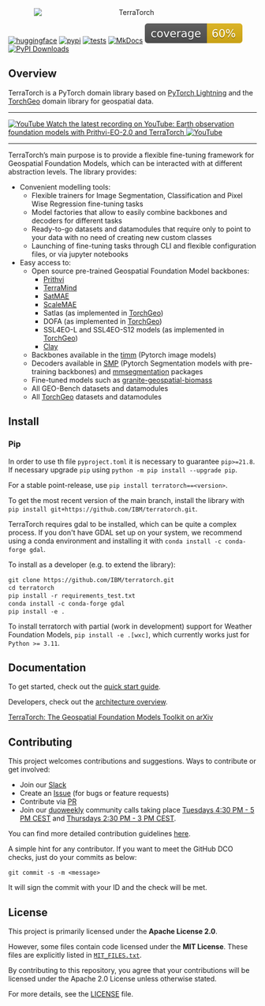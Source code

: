 <!---
<img src="https://github.com/user-attachments/assets/f7c9586f-6220-4a53-9669-2aee3300b492#light-only" alt="TerraTorch"  width="400"/>
<img src="assets/logo_white.png#dark-only" alt="TerraTorch"  width="400"/>
-->
<picture>
  <source media="(prefers-color-scheme: light)" srcset="https://github.com/user-attachments/assets/f8c9586f-6220-4a53-9669-2aee3300b492">
  <source media="(prefers-color-scheme: dark)" srcset="assets/logo_white.png">
  <center><img style="display: block; margin-left: auto; margin-right: auto"; src="https://github.com/user-attachments/assets/f7c9586f-6220-4a53-9669-2aee3300b492" alt="TerraTorch"  width="400"/></center>
</picture>

<!--
<picture>
  <source media="(prefers-color-scheme: dark)" srcset="docs/figs/logo_inv.png">
  <source media="(prefers-color-scheme: light)" srcset="docs/figs/logo.png">
</picture>
-->

[![huggingface](https://img.shields.io/badge/Hugging_Face-join-FFD21E?logo=huggingface)](https://huggingface.co/ibm-nasa-geospatial)
[![pypi](https://badge.fury.io/py/terratorch.svg)](https://pypi.org/project/terratorch)
[![tests](https://github.com/IBM/terratorch/actions/workflows/test.yaml/badge.svg)](https://github.com/ibm/terratorch/actions/workflows/test.yaml)
[![MkDocs](https://img.shields.io/badge/MkDocs-526CFE?logo=materialformkdocs&logoColor=fff)](https://ibm.github.io/terratorch/)
![cov](https://github.com/IBM/terratorch/raw/main/assets/coverage-badge.svg)
[![PyPI Downloads](https://img.shields.io/pypi/dm/terratorch.svg?label=PyPI%20downloads)](https://pypi.org/project/terratorch/)

## Overview
TerraTorch is a PyTorch domain library based on [PyTorch Lightning](https://lightning.ai/docs/pytorch/stable/) and the [TorchGeo](https://github.com/microsoft/torchgeo) domain library
for geospatial data. 

<hr>
<a href="https://www.youtube.com/watch?v=CB3FKtmuPI8">
  <img src="https://upload.wikimedia.org/wikipedia/commons/4/42/YouTube_icon_%282013-2017%29.png" alt="YouTube" width="20">
  Watch the latest recording on YouTube: Earth observation foundation models with Prithvi-EO-2.0 and TerraTorch
  <img src="https://upload.wikimedia.org/wikipedia/commons/4/42/YouTube_icon_%282013-2017%29.png" alt="YouTube" width="20">
</a>
<hr>


TerraTorch’s main purpose is to provide a flexible fine-tuning framework for Geospatial Foundation Models, which can be interacted with at different abstraction levels. The library provides:

- Convenient modelling tools:
    - Flexible trainers for Image Segmentation, Classification and Pixel Wise Regression fine-tuning tasks
    - Model factories that allow to easily combine backbones and decoders for different tasks
    - Ready-to-go datasets and datamodules that require only to point to your data with no need of creating new custom classes
    - Launching of fine-tuning tasks through CLI and flexible configuration files, or via jupyter notebooks
- Easy access to:
    - Open source pre-trained Geospatial Foundation Model backbones:
      * [Prithvi](https://huggingface.co/ibm-nasa-geospatial/Prithvi-100M)
      * [TerraMind](https://research.ibm.com/blog/terramind-esa-earth-observation-model)
      * [SatMAE](https://sustainlab-group.github.io/SatMAE/)
      * [ScaleMAE](https://github.com/bair-climate-initiative/scale-mae)
      * Satlas (as implemented in [TorchGeo](https://github.com/microsoft/torchgeo))
      * DOFA (as implemented in [TorchGeo](https://github.com/microsoft/torchgeo))
      * SSL4EO-L and SSL4EO-S12 models (as implemented in [TorchGeo](https://github.com/microsoft/torchgeo))
      * [Clay](https://github.com/Clay-foundation/model)
    - Backbones available in the [timm](https://github.com/huggingface/pytorch-image-models) (Pytorch image models)
    - Decoders available in [SMP](https://github.com/qubvel/segmentation_models.pytorch) (Pytorch Segmentation models with pre-training backbones) and [mmsegmentation](https://github.com/open-mmlab/mmsegmentation) packages
    - Fine-tuned models such as [granite-geospatial-biomass](https://huggingface.co/ibm-granite/granite-geospatial-biomass)
    - All GEO-Bench datasets and datamodules
    - All [TorchGeo](https://github.com/microsoft/torchgeo) datasets and datamodules 

## Install
### Pip
In order to use th file `pyproject.toml` it is necessary to guarantee `pip>=21.8`. If necessary upgrade `pip` using `python -m pip install --upgrade pip`. 

For a stable point-release, use `pip install terratorch==<version>`.

[comment]: <If you prefer to get the most recent version of the main branch, install the library with `pip install git+https://github.com/IBM/terratorch.git`.>
To get the most recent version of the main branch, install the library with `pip install git+https://github.com/IBM/terratorch.git`.

[comment]: <Another alternative is to install using [pipx](https://github.com/pypa/pipx) via `pipx install terratorch`, which creates an isolated environment and allows the user to run the application as a common CLI tool, with no need of installing dependencies or activating environments.>

TerraTorch requires gdal to be installed, which can be quite a complex process. If you don't have GDAL set up on your system, we recommend using a conda environment and installing it with `conda install -c conda-forge gdal`.

To install as a developer (e.g. to extend the library):
```
git clone https://github.com/IBM/terratorch.git
cd terratorch
pip install -r requirements_test.txt
conda install -c conda-forge gdal
pip install -e .
```

To install terratorch with partial (work in development) support for Weather Foundation Models, `pip install -e .[wxc]`, which currently works just for `Python >= 3.11`. 

## Documentation

To get started, check out the [quick start guide](https://ibm.github.io/terratorch/quick_start).

Developers, check out the [architecture overview](https://ibm.github.io/terratorch/architecture).

[TerraTorch: The Geospatial Foundation Models Toolkit on arXiv](https://arxiv.org/abs/2503.20563)
## Contributing

This project welcomes contributions and suggestions. Ways to contribute or get involved:

- Join our [Slack](https://join.slack.com/t/terratorch/shared_invite/zt-34uzp28xx-xz1VHvu9vCN1ffx7fd~dGw)
- Create an [Issue](https://github.com/IBM/terratorch/issues) (for bugs or feature requests)
- Contribute via [PR](https://github.com/IBM/terratorch/pulls)
- Join our [duoweekly](https://romeokienzler.medium.com/the-duoweekly-manifesto-eaa6c1f542c8) community calls taking place [Tuesdays 4:30 PM - 5 PM CEST](https://teams.microsoft.com/l/meetup-join/19%3ameeting_MWJhMThhMTMtMjc3MS00YjAyLWI3NTMtYTI0NDQ3NWY3ZGU2%40thread.v2/0?context=%7b%22Tid%22%3a%22fcf67057-50c9-4ad4-98f3-ffca64add9e9%22%2c%22Oid%22%3a%227f7ab87a-680c-4c93-acc5-fbd7ec80823a%22%7d) and [Thursdays 2:30 PM - 3 PM CEST](https://teams.microsoft.com/l/meetup-join/19%3ameeting_MWJhMThhMTMtMjc3MS00YjAyLWI3NTMtYTI0NDQ3NWY3ZGU2%40thread.v2/0?context=%7b%22Tid%22%3a%22fcf67057-50c9-4ad4-98f3-ffca64add9e9%22%2c%22Oid%22%3a%227f7ab87a-680c-4c93-acc5-fbd7ec80823a%22%7d).

You can find more detailed contribution guidelines [here](https://ibm.github.io/terratorch/stable/contributing/). 

A simple hint for any contributor. If you want to meet the GitHub DCO checks, just do your commits as below:
```
git commit -s -m <message>
```
It will sign the commit with your ID and the check will be met. 



## License

This project is primarily licensed under the **Apache License 2.0**. 

However, some files contain code licensed under the **MIT License**. These files are explicitly listed in [`MIT_FILES.txt`](./MIT_FILES.txt).

By contributing to this repository, you agree that your contributions will be licensed under the Apache 2.0 License unless otherwise stated.

For more details, see the [LICENSE](./LICENSE) file.
